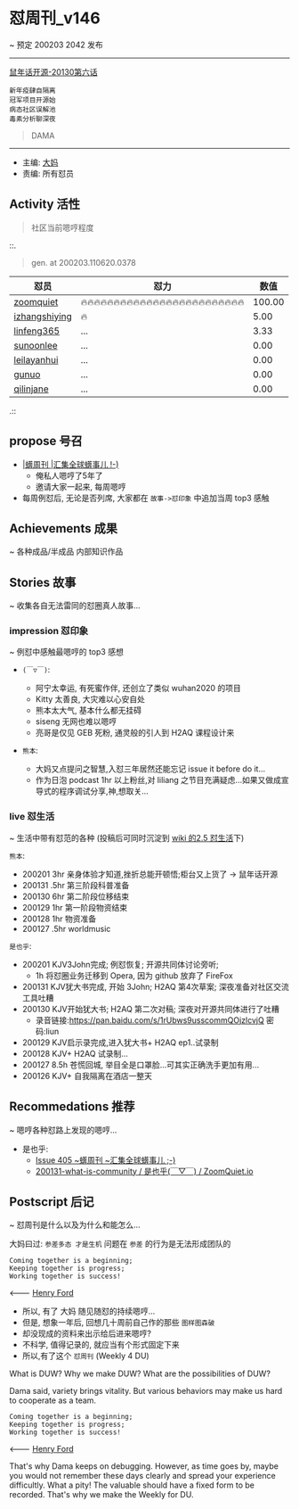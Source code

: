 # 怼周刊_v146
~ 预定 200203 2042 发布

-----------------------------------------


[鼠年话开源-20130第六话](https://shimo.im/docs/KWxwgtpwGQxYv6Gw)

    新年疫肆自隔离
    冠军项目开源始
    病态社区误解池
    毒素分析聊深夜

> DAMA

-----------------------------------------

- 主编: [大妈](http://du.zoomquiet.io/2014-02/ac0-zq/)
- 责编: 所有怼员

## Activity 活性
> 社区当前嗯哼程度



::.

> gen. at 200203.110620.0378 

 怼员 | 怼力 | 数值 
---- | ---- | ----
[zoomquiet](https://du.101.camp/PoDU/v0/zoomquiet/) | 🔥🔥🔥🔥🔥🔥🔥🔥🔥🔥🔥🔥🔥🔥🔥🔥🔥🔥🔥🔥🔥🔥🔥🔥🔥 | 100.00
[izhangshiying](https://du.101.camp/PoDU/v0/izhangshiying/) | 🔥 | 5.00
[linfeng365](https://du.101.camp/PoDU/v0/linfeng365/) | ... | 3.33
[sunoonlee](https://du.101.camp/PoDU/v0/sunoonlee/) | ... | 0.00
[leilayanhui](https://du.101.camp/PoDU/v0/leilayanhui/) | ... | 0.00
[gunuo](https://du.101.camp/PoDU/v0/gunuo/) | ... | 0.00
[qilinjane](https://du.101.camp/PoDU/v0/qilinjane/) | ... | 0.00

.::


## propose 号召

- [|蠎周刊 |汇集全球蠎事儿 !-)](http://weekly.pychina.org/archives.html)
    + 俺私人嗯哼了5年了
    + 邀请大家一起来, 每周嗯哼
- 每周例怼后, 无论是否列席, 大家都在 `故事->怼印象` 中追加当周 top3 感触



## Achievements 成果 
~ 各种成品/半成品 内部知识作品

      
## Stories 故事 
~ 收集各自无法雷同的怼圈真人故事...


### impression 怼印象 
~ 例怼中感触最嗯哼的 top3 感想

- `(￣▽￣)`:
    + 阿宁太幸运, 有死蜜作伴, 还创立了类似 wuhan2020 的项目
    + Kitty 太善良, 大灾难以心安自处
    + 熊本太大气, 基本什么都无挂碍
    + siseng 无网也难以嗯哼
    + 亮哥是仅见 GEB 死粉, 通灵般的引人到 H2AQ 课程设计来


- `熊本`:
    + 大妈又点提问之智慧,入怼三年居然还能忘记 issue it before do it...
    + 作为日泡 podcast 1hr 以上粉丝,对 liliang 之节目充满疑虑...如果又做成宣导式的程序调试分享,神,想取关...



### live 怼生活
~ 生活中带有怼范的各种 (投稿后可同时沉淀到 [wiki 的2.5 怼生活](https://github.com/DebugUself/du4proto/wiki/How2Live)下)


`熊本`:


- 200201 3hr 亲身体验才知道,挫折总能开顿悟;柜台又上货了 -> 鼠年话开源
- 200131 .5hr 第三阶段科普准备
- 200130 6hr 第二阶段位移结束
- 200129 1hr 第一阶段物资结束
- 200128 1hr 物资准备
- 200127 .5hr worldmusic 


`是也乎`:

- 200201 KJV3John完成; 例怼恢复; 开源共同体讨论旁听;
    + 1h 将怼圈业务迁移到 Opera, 因为 github 放弃了 FireFox
- 200131 KJV犹大书完成, 开始 3John; H2AQ 第4次草案; 深夜准备对社区交流工具吐糟
- 200130 KJV开始犹大书; H2AQ 第二次对稿; 深夜对开源共同体进行了吐糟
    + 录音链接:https://pan.baidu.com/s/1rUbws9usscommQOjzlcvjQ  密码:liun
- 200129 KJV启示录完成,进入犹大书+ H2AQ ep1..试录制
- 200128 KJV+ H2AQ 试录制...
- 200127 8.5h 苍慌回城, 举目全是口罩脸...可其实正确洗手更加有用...
- 200126 KJV+ 自我隔离在酒店一整天



## Recommedations 推荐 
~ 嗯哼各种怼路上发现的嗯哼...

- 是也乎:
    + [Issue 405 ~蠎周刊 ~汇集全球蠎事儿 ;-)](http://weekly.pychina.org/issue/issue-405.html)
    + [200131-what-is-community / 是也乎(￣▽￣) / ZoomQuiet.io](https://blog.zoomquiet.io/200131-what-is-community.html)


## Postscript 后记 
~ 怼周刊是什么以及为什么和能怎么...

大妈曰过: `参差多态 才是生机`
问题在 `参差` 的行为是无法形成团队的

    Coming together is a beginning; 
    Keeping together is progress; 
    Working together is success!

<--- [Henry Ford](https://www.brainyquote.com/quotes/quotes/h/henryford121997.html)

- 所以, 有了 大妈 随见随怼的持续嗯哼...
- 但是, 想象一年后, 回想几十周前自己作的那些 `图样图森破` 
- 却没现成的资料来出示给后进来嗯哼?
- 不科学, 值得记录的, 就应当有个形式固定下来
- 所以,有了这个 `怼周刊` (Weekly 4 DU)

What is DUW?
Why we make DUW?
What are the possibilities of DUW?

Dama said, variety brings vitality.
But various behaviors may make us hard to cooperate as a team.

    Coming together is a beginning; 
    Keeping together is progress; 
    Working together is success!

<--- [Henry Ford](https://www.brainyquote.com/quotes/quotes/h/henryford121997.html)

That's why Dama keeps on debugging.
However, as time goes by, maybe you would not remember these days clearly and spread your experience difficultly.
What a pity!
The valuable should have a fixed form to be recorded.
That's why we make the Weekly for DU.

